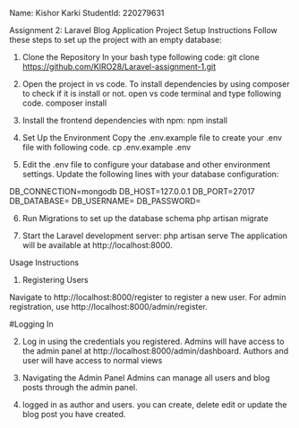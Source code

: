 Name: Kishor Karki 
StudentId: 220279631

Assignment 2: Laravel Blog Application
Project Setup Instructions
Follow these steps to set up the project with an empty database:

1. Clone the Repository
In your bash type following code:
git clone https://github.com/KIRO28/Laravel-assignment-1.git

2. Open the project in vs code.
To install dependencies by using composer to check if it is install or not.
open vs code terminal and type following code.
composer install

3. Install the frontend dependencies with npm:
npm install

4. Set Up the Environment
Copy the .env.example file to create your .env file with following code.
cp .env.example .env


5. Edit the .env file to configure your database and other environment settings. Update the following lines with your database configuration:

DB_CONNECTION=mongodb
DB_HOST=127.0.0.1
DB_PORT=27017
DB_DATABASE=<your-database-name>
DB_USERNAME=<your-username>
DB_PASSWORD=<your-password>


6. Run Migrations to set up the database schema
php artisan migrate 

7. Start the Laravel development server:
php artisan serve
The application will be available at http://localhost:8000.

Usage Instructions
1. Registering Users

Navigate to http://localhost:8000/register to register a new user.
For admin registration, use http://localhost:8000/admin/register.

#Logging In

2. Log in using the credentials you registered.
Admins will have access to the admin panel at http://localhost:8000/admin/dashboard.
Authors and user will have access to normal views

3. Navigating the Admin Panel
Admins can manage all users and blog posts through the admin panel.

4. logged in as author and users.
you can create, delete edit or update the blog post you have created. 

